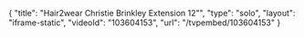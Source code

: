 {
    "title": "Hair2wear Christie Brinkley Extension  12\"",
    "type": "solo",
    "layout": "iframe-static",
    "videoId": "103604153",
    "url": "\/tvpembed\/103604153"
}